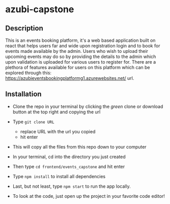 # azubi-capstone

## Description

This is an events booking platform, it's a web based application built on react that helps users far and wide upon registration login and to book for events made available by the admin. Users who wish to upload their upcoming events may do so by providing the details to the admin which upon validation is uploaded for various users to register for. There are a plethora of features available for users on this platform which can be explored through this: https://azubieventsbookingplatformg1.azurewebsites.net/ url.

## Installation
- Clone the repo in your terminal by clicking the _green_ clone or download button at the top right and copying the url
- Type ```git clone URL```
  - replace URL with the url you copied
  - hit enter
- This will copy all the files from this repo down to your computer
- In your terminal, cd into the directory you just created
- Then type ```cd frontend/events_capstone``` and hit enter
- Type ```npm install``` to install all dependencies
- Last, but not least, type ```npm start``` to run the app locally.

- To look at the code, just open up the project in your favorite code editor!

